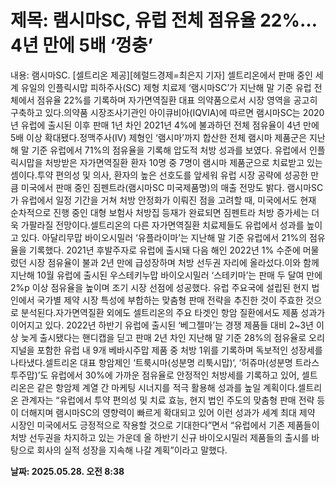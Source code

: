 # **제목: 램시마SC, 유럽 전체 점유율 22%…4년 만에 5배 ‘껑충’**

  내용: 램시마SC. [셀트리온 제공][헤럴드경제=최은지 기자] 셀트리온에서 판매 중인 세계 유일의 인플릭시맙 피하주사(SC) 제형 치료제 ‘램시마SC’가 지난해 말 기준 유럽 전체에서 점유율 22%를 기록하며 자가면역질환 대표 의약품으로서 시장 영역을 공고히 구축하고 있다.의약품 시장조사기관인 아이큐비아(IQVIA)에 따르면 램시마SC는 2020년 유럽에 출시된 이후 판매 1년 차인 2021년 4%에 불과하던 전체 점유율이 4년 만에 5배 이상 확대됐다.정맥주사(IV) 제형인 ‘램시마’까지 합산한 전체 램시마 제품군은 지난해 말 기준 유럽에서 71%의 점유율을 기록해 압도적 처방 성과를 보였다. 유럽에서 인플릭시맙을 처방받은 자가면역질환 환자 10명 중 7명이 램시마 제품군으로 치료받고 있는 셈이다.투약 편의성 및 의사, 환자의 높은 선호도를 앞세워 유럽 시장 공략에 성공한 만큼 미국에서 판매 중인 짐펜트라(램시마SC 미국제품명)의 매출 전망도 밝다. 램시마SC가 유럽에서 일정 기간을 거쳐 처방 안정화가 이뤄진 점을 고려할 때, 미국에서도 현재 순차적으로 진행 중인 대형 보험사 처방집 등재가 완료되면 짐펜트라 처방 증가세는 더욱 가팔라질 전망이다.셀트리온의 다른 자가면역질환 치료제들도 유럽에서 성과를 높이고 있다. 아달리무맙 바이오시밀러 ‘유플라이마’는 지난해 말 기준 유럽에서 21%의 점유율을 기록했다. 2021년 후발주자로 유럽에 출시돼 다음 해인 2022년 1% 수준에 머물렀던 시장 점유율이 불과 2년 만에 급성장하며 처방 선두권 자리에 올라섰다.이와 함께 지난해 10월 유럽에 출시된 우스테키누맙 바이오시밀러 ‘스테키마’는 판매 두 달여 만에 2%p 이상 점유율을 높이며 조기 시장 선점에 성공했다. 유럽 주요국에 설립된 현지 법인에서 국가별 제약 시장 특성에 부합하는 맞춤형 판매 전략을 추진한 것이 주효한 것으로 분석된다.자가면역질환 외에도 셀트리온의 주요 타겟인 항암 질환에서도 제품 성과가 이어지고 있다. 2022년 하반기 유럽에 출시된 ‘베그젤마’는 경쟁 제품들 대비 2~3년 이상 늦게 출시됐다는 핸디캡을 딛고 판매 2년 차인 지난해 말 기준 28%의 점유율로 오리지널을 포함한 유럽 내 9개 베바시주맙 제품 중 처방 1위를 기록하며 독보적인 성장세를 나타냈다.셀트리온 대표 항암제인 ‘트룩시마(성분명 리툭시맙)‘, ‘허쥬마(성분명 트라스투주맙)’도 유럽에서 30%에 가까운 점유율로 안정적인 처방세를 기록하고 있어, 셀트리온은 같은 항암제 계열 간 마케팅 시너지를 적극 활용해 성과를 높일 계획이다.셀트리온 관계자는 “유럽에서 투약 편의성 및 치료 효능, 현지 법인 주도의 맞춤형 판매 전략 등이 더해지며 램시마SC의 영향력이 빠르게 확대되고 있어 이런 성과가 세계 최대 제약 시장인 미국에서도 긍정적으로 작용할 것으로 기대한다”면서 “유럽에서 기존 제품들이 처방 선두권을 차지하고 있는 가운데 올 하반기 신규 바이오시밀러 제품들의 출시를 바탕으로 회사의 실적 성장을 지속해 나갈 계획”이라고 말했다.

  **날짜: 2025.05.28. 오전 8:38**